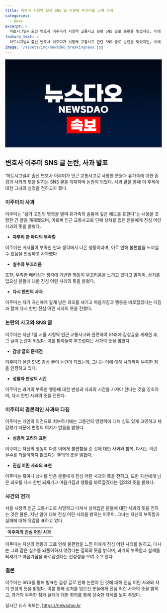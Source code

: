 ```yaml
---
title: 이주미 시청역 참사 SNS 글 논란에 부끄러움 느껴 사과
categories:
  - News
excerpt: >
  하트시그널4 출신 변호사 이주미가 시청역 교통사고 관련 SNS 글로 논란을 빚었지만, 이에 사과했다. 사과 글에서 삼가 고인의 명복을 빌며 유가족의 슬픔에 깊은 애도를 표한다며 후회를 표했고, 부족한 배려심과 생각에 기해 이어진 행동이라 부끄러움을 느끼고 있다고 솔직한 심정을 밝혔다. 또한 혹여나 상처 입으신 분들이 계신다면 이 글을 통해 진심 어린 사과를 전한다며 사과의 뜻을 재차 전했다. 그러나 이에 대한 의견은 분분하며 논란이 계속되고 있다.
feature_text: >
  하트시그널4 출신 변호사 이주미가 시청역 교통사고 관련 SNS 글로 논란을 빚었지만, 이에 사과했다. 사과 글에서 삼가 고인의 명복을 빌며 유가족의 슬픔에 깊은 애도를 표한다며 후회를 표했고, 부족한 배려심과 생각에 기해 이어진 행동이라 부끄러움을 느끼고 있다고 솔직한 심정을 밝혔다. 또한 혹여나 상처 입으신 분들이 계신다면 이 글을 통해 진심 어린 사과를 전한다며 사과의 뜻을 재차 전했다. 그러나 이에 대한 의견은 분분하며 논란이 계속되고 있다.
image: '/assets/img/newsdao_breakingnews.jpg'
---
```


<p><img src="/assets/img/newsdao_breakingnews.jpg" alt="ranknews 속보" /></p>

<h2 data-ke-size="size26">변호사 이주미 SNS 글 논란, 사과 발표</h2>

<p data-ke-size="size16">‘하트시그널4’ 출신 변호사 이주미가 인근 교통사고로 사망한 분들과 유가족에 대한 존경과 사죄의 뜻을 밝히는 SNS 글을 게재하며 논란이 되었다. 사과 글을 통해 이 주제에 대한 그녀의 심정을 전하고자 했다.</p>

<h3>이주미의 사과</h3>

<p data-ke-size="size16">이주미는 "삼가 고인의 명복을 빌며 유가족의 슬픔에 깊은 애도를 표한다"는 내용을 포함한 긴 글을 게재했으며, 이로써 인근 교통사고로 인해 상처를 입은 분들에게 진심 어린 사과의 뜻을 밝혔다.</p>

<ul>
  <li><b>자투리 한 마디의 부족함</b></li>
</ul>

<p data-ke-size="size16">이주미는 게시물이 부족한 안과 생각에서 나온 행동이라며, 이로 인해 불편함을 느끼실 수 있음을 인정하고 사과했다.</p>

<ul>
  <li><b>실수와 부끄러움</b></li>
</ul>

<p data-ke-size="size16">또한, 부족한 배려심과 생각에 기반한 행동이 부끄러움을 느끼고 있다고 밝히며, 상처를 입으신 분들에 대한 진심 어린 사죄의 뜻을 밝혔다.</p>

<ul>
  <li><b>다시 한번의 사과</b></li>
</ul>

<p data-ke-size="size16">이주미는 자기 자신에게 깊게 남은 과오를 새기고 마음가짐과 행동을 바로잡겠다는 다짐과 함께 다시 한번 진심 어린 사과의 뜻을 전했다.</p>

<h3>논란의 사고와 SNS 글</h3>

<p data-ke-size="size16">이주미는 지난 1일 서울 시청역 인근 교통사고와 관련하여 SNS에 감상글을 게재한 후, 그 글이 논란이 되었다. 이를 받아들여 부끄럽다는 사과의 뜻을 밝혔다.</p>

<ul>
  <li><b>감상 글의 문제점</b></li>
</ul>

<p data-ke-size="size16">이주미가 올린 SNS 감상 글이 논란이 되었는데, 그녀는 이에 대해 사과하며 부족한 점을 인정하고 있다.</p>

<ul>
  <li><b>성찰과 반성의 시간</b></li>
</ul>

<p data-ke-size="size16">이주미는 과거의 부족한 행동에 대한 반성과 사과의 시간을 가져야 한다는 것을 강조하며, 다시 한번 사과의 뜻을 전한다.</p>

<h3>이주미의 결론적인 사과와 다짐</h3>

<p data-ke-size="size16">이주미는 개인의 의견으로 치부하기에는 그동안의 영향력에 대해 심도 있게 고민하고 체감했기 때문에 변명의 여지가 없음을 밝혔다.</p>

<ul>
  <li><b>심층적 고려의 표현</b></li>
</ul>

<p data-ke-size="size16">이주미는 자신의 행동이 다른 이에게 불편함을 준 것에 대한 사과와 함께, 다시는 이런 실수를 되풀이하지 않겠다는 결의의 뜻을 밝혔다.</p>

<ul>
  <li><b>진심 어린 사죄의 표현</b></li>
</ul>

<p data-ke-size="size16">이주미는 혹여나 상처를 받은 분들에게 진심 어린 사과의 뜻을 전하고, 또한 자신에게 남은 과오를 다시 한번 되새기고 마음가짐과 행동을 바로잡겠다는 결의의 뜻을 밝혔다.</p>

<h3>사건의 전개</h3>

<p data-ke-size="size16">서울 시청역 인근 교통사고로 사망하고 다쳐서 상처입은 분들에 대한 사과의 뜻을 전하는 것은 물론, 지난 일에 대해 진심 어린 사죄를 밝히는 이주미. 그녀는 자신의 부족함과 실패에 대해 유감을 표하고 있다.</p>

<table>
  <tr>
    <td style="text-align: center; height: 17px;"><b>이주미의 진심 어린 사과</b></td>
  </tr>
</table>

<p data-ke-size="size16">이주미는 자신의 행동과 그로 인해 불편함을 느낀 이에게 진심 어린 사죄를 밝히고, 다시는 그와 같은 실수를 되풀이하지 않겠다는 결의의 뜻을 밝히며, 과거의 부족함과 실패를 되새기고 마음가짐을 바로잡겠다는 진정성을 보여 주고 있다.</p>

<h3>결론</h3>

<p data-ke-size="size16">이주미는 SNS를 통해 발표한 감상 글로 인해 논란이 된 것에 대해 진심 어린 사과와 자기 반성의 뜻을 밝혔다. 이를 통해 상처를 입으신 분들에게 진심 어린 사과의 뜻을 밝히고, 과거의 부족한 점과 실패에 대한 회의를 통해 성숙한 자세를 보여 주었다.</p>
실시간 뉴스 속보는, <a href="https://newsdao.kr" rel="dofollow">https://newsdao.kr</a>



